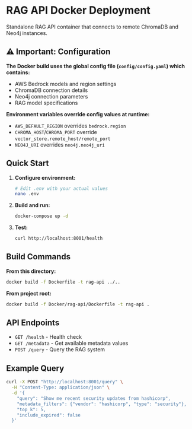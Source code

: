 # RAG API Docker Deployment

Standalone RAG API container that connects to remote ChromaDB and Neo4j instances.

## ⚠️ Important: Configuration

**The Docker build uses the global config file (`config/config.yaml`) which contains:**
- AWS Bedrock models and region settings
- ChromaDB connection details  
- Neo4j connection parameters
- RAG model specifications

**Environment variables override config values at runtime:**
- `AWS_DEFAULT_REGION` overrides `bedrock.region`
- `CHROMA_HOST`/`CHROMA_PORT` override `vector_store.remote_host/remote_port`
- `NEO4J_URI` overrides `neo4j.neo4j_uri`

## Quick Start

1. **Configure environment:**
   ```bash
   # Edit .env with your actual values
   nano .env
   ```

2. **Build and run:**
   ```bash
   docker-compose up -d
   ```

3. **Test:**
   ```bash
   curl http://localhost:8001/health
   ```

## Build Commands

**From this directory:**
```bash
docker build -f Dockerfile -t rag-api ../..
```

**From project root:**
```bash
docker build -f Docker/rag-api/Dockerfile -t rag-api .
```

## API Endpoints

- `GET /health` - Health check
- `GET /metadata` - Get available metadata values  
- `POST /query` - Query the RAG system

## Example Query

```bash
curl -X POST "http://localhost:8001/query" \
  -H "Content-Type: application/json" \
  -d '{
    "query": "Show me recent security updates from hashicorp",
    "metadata_filters": {"vendor": "hashicorp", "type": "security"},
    "top_k": 5,
    "include_expired": false
  }'
```